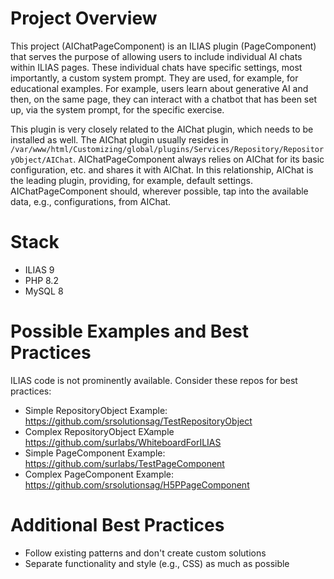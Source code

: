 # Project Overview

This project (AIChatPageComponent) is an ILIAS plugin (PageComponent) that serves the purpose of allowing users to include individual AI chats within ILIAS pages. These individual chats have specific settings, most importantly, a custom system prompt. They are used, for example, for educational examples. For example, users learn about generative AI and then, on the same page, they can interact with a chatbot that has been set up, via the system prompt, for the specific exercise.

This plugin is very closely related to the AIChat plugin, which needs to be installed as well. The AIChat plugin usually resides in `/var/www/html/Customizing/global/plugins/Services/Repository/RepositoryObject/AIChat`. AIChatPageComponent always relies on AIChat for its basic configuration, etc. and shares it with AIChat. In this relationship, AIChat is the leading plugin, providing, for example, default settings. AIChatPageComponent should, wherever possible, tap into the available data, e.g., configurations, from AIChat.

# Stack

- ILIAS 9
- PHP 8.2
- MySQL 8

# Possible Examples and Best Practices

ILIAS code is not prominently available. Consider these repos for best practices:

- Simple RepositoryObject Example: https://github.com/srsolutionsag/TestRepositoryObject
- Complex RepositoryObject EXample https://github.com/surlabs/WhiteboardForILIAS
- Simple PageComponent Example: https://github.com/surlabs/TestPageComponent
- Complex PageComponent Example: https://github.com/srsolutionsag/H5PPageComponent

# Additional Best Practices

- Follow existing patterns and don't create custom solutions
- Separate functionality and style (e.g., CSS) as much as possible